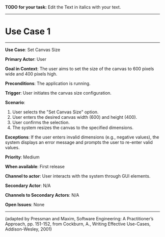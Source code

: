 **TODO for your task:** Edit the Text in italics with your text.

<hr>

# Use Case 1

<hr>

**Use Case**: Set Canvas Size

**Primary Actor**: User

**Goal in Context**: The user aims to set the size of the canvas to 600 pixels wide and 400 pixels high.

**Preconditions**: The application is running.

**Trigger**: User initiates the canvas size configuration.
  
**Scenario**: 
1. User selects the "Set Canvas Size" option.
2. User enters the desired canvas width (600) and height (400).
3. User confirms the selection.
4. The system resizes the canvas to the specified dimensions.
 
**Exceptions**: If the user enters invalid dimensions (e.g., negative values), the system displays an error message and prompts the user to re-enter valid values.

**Priority**: Medium

**When available**: First release

**Channel to actor**: User interacts with the system through GUI elements.

**Secondary Actor**: N/A

**Channels to Secondary Actors**: N/A

**Open Issues**: None

<hr>



(adapted by Pressman and Maxim, Software Engineering: A Practitioner’s Approach, pp. 151-152, from Cockburn,
A., Writing Effective Use-Cases, Addison-Wesley, 2001)
